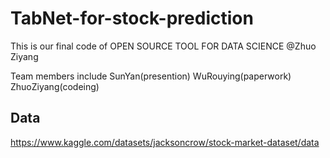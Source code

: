 # TabNet-for-stock-prediction

This is our final code of OPEN SOURCE TOOL FOR DATA SCIENCE @Zhuo Ziyang

Team members include SunYan(presention) WuRouying(paperwork) ZhuoZiyang(codeing)

## Data
https://www.kaggle.com/datasets/jacksoncrow/stock-market-dataset/data
